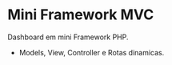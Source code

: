 # Mini Framework MVC

Dashboard em mini Framework PHP.

- Models, View, Controller e Rotas dinamicas.
